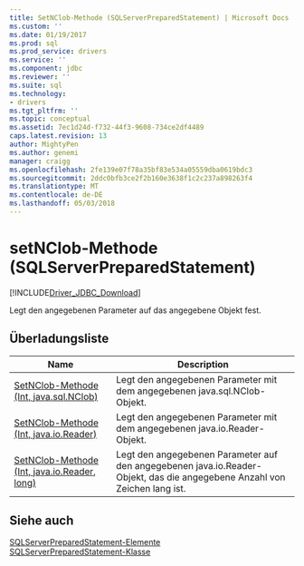 ```yaml
---
title: SetNClob-Methode (SQLServerPreparedStatement) | Microsoft Docs
ms.custom: ''
ms.date: 01/19/2017
ms.prod: sql
ms.prod_service: drivers
ms.service: ''
ms.component: jdbc
ms.reviewer: ''
ms.suite: sql
ms.technology:
- drivers
ms.tgt_pltfrm: ''
ms.topic: conceptual
ms.assetid: 7ec1d24d-f732-44f3-9608-734ce2df4489
caps.latest.revision: 13
author: MightyPen
ms.author: genemi
manager: craigg
ms.openlocfilehash: 2fe139e07f78a35bf83e534a05559dba0619bdc3
ms.sourcegitcommit: 2ddc0bfb3ce2f2b160e3638f1c2c237a898263f4
ms.translationtype: MT
ms.contentlocale: de-DE
ms.lasthandoff: 05/03/2018
---
```

# <a name="setnclob-method-sqlserverpreparedstatement"></a>setNClob-Methode (SQLServerPreparedStatement)
[!INCLUDE[Driver_JDBC_Download](../../../includes/driver_jdbc_download.md)]

  Legt den angegebenen Parameter auf das angegebene Objekt fest.  
  
## <a name="overload-list"></a>Überladungsliste  
  
|Name|Description|  
|----------|-----------------|  
|[SetNClob-Methode &#40;Int, java.sql.NClob&#41;](../../../connect/jdbc/reference/setnclob-method-int-java-sql-nclob.md)|Legt den angegebenen Parameter mit dem angegebenen java.sql.NClob-Objekt.|  
|[SetNClob-Methode &#40;Int, java.io.Reader&#41;](../../../connect/jdbc/reference/setnclob-method-int-java-io-reader.md)|Legt den angegebenen Parameter mit dem angegebenen java.io.Reader-Objekt.|  
|[SetNClob-Methode &#40;Int, java.io.Reader, long&#41;](../../../connect/jdbc/reference/setnclob-method-int-java-io-reader-long.md)|Legt den angegebenen Parameter auf den angegebenen java.io.Reader-Objekt, das die angegebene Anzahl von Zeichen lang ist.|  
  
## <a name="see-also"></a>Siehe auch  
 [SQLServerPreparedStatement-Elemente](../../../connect/jdbc/reference/sqlserverpreparedstatement-members.md)   
 [SQLServerPreparedStatement-Klasse](../../../connect/jdbc/reference/sqlserverpreparedstatement-class.md)  
  
  
